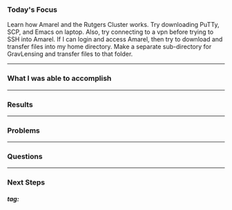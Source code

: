  
### Today's Focus

Learn how Amarel and the Rutgers Cluster works. Try downloading PuTTy, SCP, and Emacs on laptop. Also, try connecting to a vpn before trying to SSH into Amarel. If I can login and access Amarel, then try to download and transfer files into my home directory. Make a separate sub-directory for GravLensing and transfer files to that folder. 
***
### What I was able to accomplish

***
### Results

***
### Problems

***
### Questions

***
### Next Steps

##### tag:
